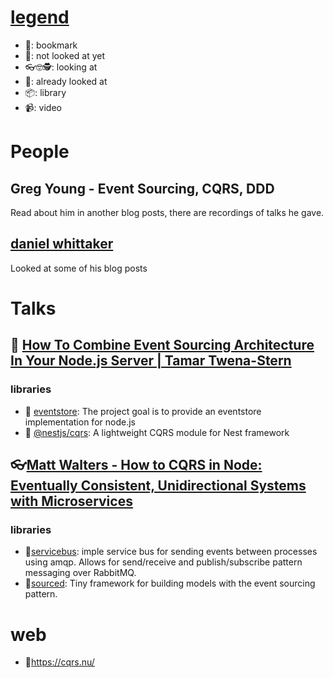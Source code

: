 # [legend](https://emojipedia.org)
* 🔖: bookmark
* 📕: not looked at yet
* 👓🤓🕵️: looking at
* 📖: already looked at
* 📦: library
* 📹: video

# People
## Greg Young - Event Sourcing, CQRS, DDD
Read about him in another blog posts, there are recordings of talks he gave.

## [daniel whittaker](http://danielwhittaker.me/)
Looked at some of his blog posts


# Talks
## 📖 [How To Combine Event Sourcing Architecture In Your Node.js Server | Tamar Twena-Stern](https://www.youtube.com/watch?v=eOqgg0xmG3w)
### libraries
- 📕 [eventstore](https://www.npmjs.com/package/eventstore): The project goal is to provide an eventstore implementation for node.js
- 📕 [@nestjs/cqrs](https://www.npmjs.com/package/@nestjs/cqrs): A lightweight CQRS module for Nest framework

## 👓[Matt Walters - How to CQRS in Node: Eventually Consistent, Unidirectional Systems with Microservices](https://www.youtube.com/watch?v=4k7bLtqXb8c)

### libraries
- 📕[servicebus](https://www.npmjs.com/package/servicebus): imple service bus for sending events between processes using amqp. Allows for send/receive and publish/subscribe pattern messaging over RabbitMQ.
- 📕[sourced](https://www.npmjs.com/package/sourced):  Tiny framework for building models with the event sourcing pattern.


# web
- 📕https://cqrs.nu/

